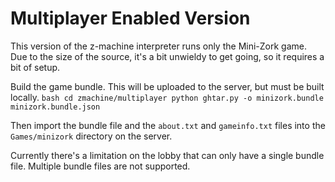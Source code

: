 # Multiplayer Enabled Version

This version of the z-machine interpreter runs only the Mini-Zork game.  Due to the size of the source, it's a bit unwieldy to get going, so it requires a bit of setup.

Build the game bundle.  This will be uploaded to the server, but must be built locally.
    ```bash
    cd zmachine/multiplayer
    python ghtar.py -o minizork.bundle minizork.bundle.json
    ```

Then import the bundle file and the `about.txt` and `gameinfo.txt` files into the `Games/minizork` directory on the server.

Currently there's a limitation on the lobby that can only have a single bundle file.  Multiple bundle files are not supported.
